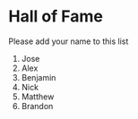 # Hall of Fame
Please add your name to this list

1. Jose
2. Alex
3. Benjamin
4. Nick
5. Matthew
6. Brandon
